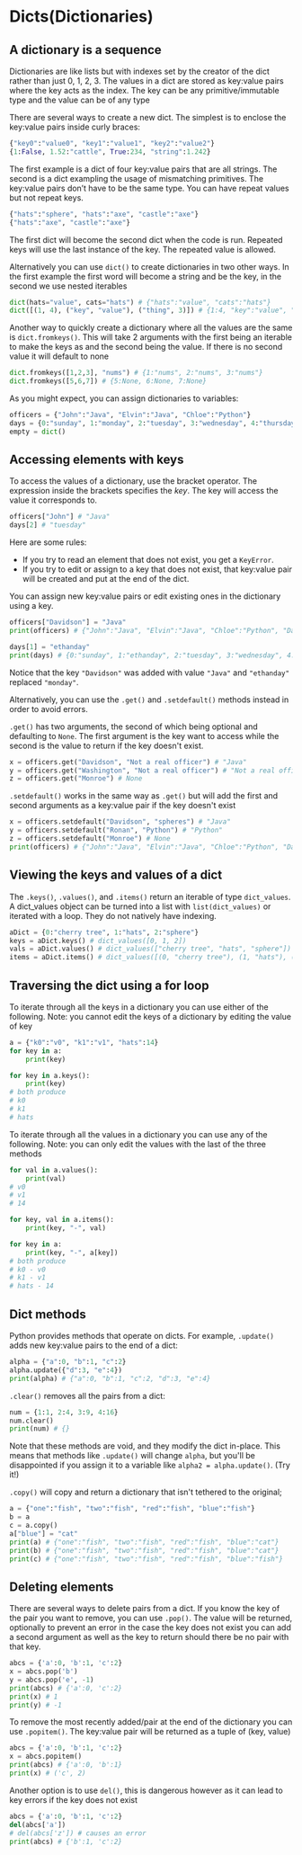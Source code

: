 # Dicts(Dictionaries)
## A dictionary is a sequence
Dictionaries are like lists but with indexes set by the creator of the dict rather than just 0, 1, 2, 3. The values in a dict are stored as key:value pairs where the key acts as the index. The key can be any primitive/immutable type and the value can be of any type

There are several ways to create a new dict. The simplest is to enclose the key:value pairs inside curly braces:

```python
{"key0":"value0", "key1":"value1", "key2":"value2"}
{1:False, 1.52:"cattle", True:234, "string":1.242}
```

The first example is a dict of four key:value pairs that are all strings. The second is a dict exampling the usage of mismatching primitives. The key:value pairs don’t have to be the same type. You can have repeat values but not repeat keys.



```python
{"hats":"sphere", "hats":"axe", "castle":"axe"}
{"hats":"axe", "castle":"axe"}
```

The first dict will become the second dict when the code is run. Repeated keys will use the last instance of the key. The repeated value is allowed.

Alternatively you can use `dict()` to create dictionaries in two other ways. In the first example the first word will become a string and be the key, in the second we use nested iterables
```python
dict(hats="value", cats="hats") # {"hats":"value", "cats":"hats"}
dict([(1, 4), ("key", "value"), ("thing", 3)]) # {1:4, "key":"value", "thing":3}
```

Another way to quickly create a dictionary where all the values are the same is `dict.fromkeys()`. This will take 2 arguments with the first being an iterable to make the keys as and the second being the value. If there is no second value it will default to none
```python
dict.fromkeys([1,2,3], "nums") # {1:"nums", 2:"nums", 3:"nums"}
dict.fromkeys([5,6,7]) # {5:None, 6:None, 7:None}
```

As you might expect, you can assign dictionaries to variables:

```python
officers = {"John":"Java", "Elvin":"Java", "Chloe":"Python"}
days = {0:"sunday", 1:"monday", 2:"tuesday", 3:"wednesday", 4:"thursday", 5:"friday", 6:"saturday"}
empty = dict()
```

## Accessing elements with keys
To access the values of a dictionary, use the bracket operator. The expression inside the brackets specifies the *key*. The key will access the value it corresponds to.

```python
officers["John"] # "Java"
days[2] # "tuesday"
```

Here are some rules:
- If you try to read an element that does not exist, you get a `KeyError`.
- If you try to edit or assign to a key that does not exist, that key:value pair will be created and put at the end of the dict.

You can assign new key:value pairs or edit existing ones in the dictionary using a key.

```python
officers["Davidson"] = "Java"
print(officers) # {"John":"Java", "Elvin":"Java", "Chloe":"Python", "Davidson":"Java"}

days[1] = "ethanday"
print(days) # {0:"sunday", 1:"ethanday", 2:"tuesday", 3:"wednesday", 4:"thursday", 5:"friday", 6:"saturday"}
```

Notice that the key `"Davidson"` was added with value `"Java"` and `"ethanday"` replaced `"monday"`.

Alternatively, you can use the `.get()` and `.setdefault()` methods instead in order to avoid errors.

`.get()` has two arguments, the second of which being optional and defaulting to `None`. The first argument is the key want to access while the second is the value to return if the key doesn't exist.

```python
x = officers.get("Davidson", "Not a real officer") # "Java"
y = officers.get("Washington", "Not a real officer") # "Not a real officer"
z = officers.get("Monroe") # None
```

`.setdefault()` works in the same way as `.get()` but will add the first and second arguments as a key:value pair if the key doesn't exist
```python
x = officers.setdefault("Davidson", "spheres") # "Java"
y = officers.setdefault("Ronan", "Python") # "Python"
z = officers.setdefault("Monroe") # None
print(officers) # {"John":"Java", "Elvin":"Java", "Chloe":"Python", "Davidson":"Java", "Ronan":"Python", "Monroe":None}
```

## Viewing the keys and values of a dict


 The `.keys()`, `.values()`, and `.items()` return an iterable of type `dict_values`. A dict_values object can be turned into a list with `list(dict_values)` or iterated with a loop. They do not natively have indexing.

```python
aDict = {0:"cherry tree", 1:"hats", 2:"sphere"}
keys = aDict.keys() # dict_values([0, 1, 2])
vals = aDict.values() # dict_values(["cherry tree", "hats", "sphere"])
items = aDict.items() # dict_values([(0, "cherry tree"), (1, "hats"), (2, "sphere")])
```



## Traversing the dict using a for loop

To iterate through all the keys in a dictionary you can use either of the following. 
Note: you cannot edit the keys of a dictionary by editing the value of key

```python
a = {"k0":"v0", "k1":"v1", "hats":14}
for key in a:
    print(key)

for key in a.keys():
    print(key)
# both produce
# k0
# k1
# hats
```

To iterate through all the values in a dictionary you can use any of the following. Note: you can only edit the values with the last of the three methods
```python
for val in a.values():
    print(val)
# v0
# v1
# 14

for key, val in a.items():
    print(key, "-", val)

for key in a:
    print(key, "-", a[key])
# both produce
# k0 - v0
# k1 - v1
# hats - 14
```

## Dict methods

Python provides methods that operate on dicts. For example, `.update()` adds new key:value pairs to the end of a dict:

```python
alpha = {"a":0, "b":1, "c":2}
alpha.update({"d":3, "e":4})
print(alpha) # {"a":0, "b":1, "c":2, "d":3, "e":4}
```

`.clear()` removes all the pairs from a dict:

```python
num = {1:1, 2:4, 3:9, 4:16}
num.clear()
print(num) # {}
```


Note that these methods are void, and they modify the dict in-place. This means that methods like `.update()` will change `alpha`, but you'll be disappointed if you assign it to a variable like `alpha2 = alpha.update()`. (Try it!) 


`.copy()` will copy and return a dictionary that isn't tethered to the original;
```python
a = {"one":"fish", "two":"fish", "red":"fish", "blue":"fish"}
b = a
c = a.copy()
a["blue"] = "cat"
print(a) # {"one":"fish", "two":"fish", "red":"fish", "blue":"cat"}
print(b) # {"one":"fish", "two":"fish", "red":"fish", "blue":"cat"}
print(c) # {"one":"fish", "two":"fish", "red":"fish", "blue":"fish"}
```

## Deleting elements

There are several ways to delete pairs from a dict. If you know the key of the pair you want to remove, you can use `.pop()`. The value will be returned, optionally to prevent an error in the case the key does not exist you can add a second argument as well as the key to return should there be no pair with that key.

```python
abcs = {'a':0, 'b':1, 'c':2}
x = abcs.pop('b')
y = abcs.pop('e', -1)
print(abcs) # {'a':0, 'c':2}
print(x) # 1
print(y) # -1
```

To remove the most recently added/pair at the end of the dictionary you can use `.popitem()`. The key:value pair will be returned as a tuple of (key, value)

```python
abcs = {'a':0, 'b':1, 'c':2}
x = abcs.popitem()
print(abcs) # {'a':0, 'b':1}
print(x) # ('c', 2)
```

Another option is to use `del()`, this is dangerous however as it can lead to key errors if the key does not exist

```python
abcs = {'a':0, 'b':1, 'c':2}
del(abcs['a'])
# del(abcs['z']) # causes an error
print(abcs) # {'b':1, 'c':2}
```
